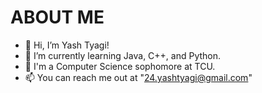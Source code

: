 # ABOUT ME
- 👋 Hi, I’m Yash Tyagi!
- 🌱 I’m currently learning Java, C++, and Python.
- 🏫 I'm a Computer Science sophomore at TCU.
- 📫 You can reach me out at "24.yashtyagi@gmail.com"